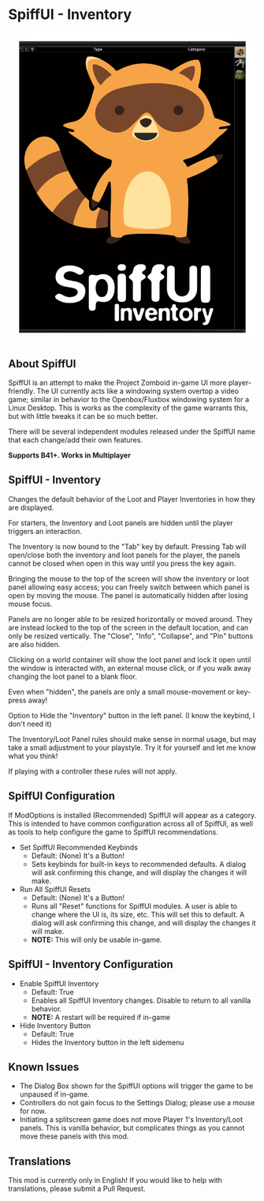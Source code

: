 # SpiffUI - Inventory

![poster](Contents/mods/SpiffUI-Inventory/poster.png)

## About SpiffUI

SpiffUI is an attempt to make the Project Zomboid in-game UI more player-friendly.  The UI currently acts like a windowing system overtop a video game; similar in behavior to the Openbox/Fluxbox windowing system for a Linux Desktop.  This is works as the complexity of the game warrants this, but with little tweaks it can be so much better. 

There will be several independent modules released under the SpiffUI name that each change/add their own features.  

**Supports B41+. Works in Multiplayer**

## SpiffUI - Inventory
Changes the default behavior of the Loot and Player Inventories in how they are displayed.

For starters, the Inventory and Loot panels are hidden until the player triggers an interaction.

The Inventory is now bound to the "Tab" key by default.  Pressing Tab will open/close both the inventory and loot panels for the player, the panels cannot be closed when open in this way until you press the key again.

Bringing the mouse to the top of the screen will show the inventory or loot panel allowing easy access; you can freely switch between which panel is open by moving the mouse.  The panel is automatically hidden after losing mouse focus.

Panels are no longer able to be resized horizontally or moved around.  They are instead locked to the top of the screen in the default location, and can only be resized vertically.  The "Close", "Info", "Collapse", and "Pin" buttons are also hidden.

Clicking on a world container will show the loot panel and lock it open until the window is interacted with, an external mouse click, or if you walk away changing the loot panel to a blank floor.

Even when "hidden", the panels are only a small mouse-movement or key-press away!

Option to Hide the "Inventory" button in the left panel.  (I know the keybind, I don't need it)

The Inventory/Loot Panel rules should make sense in normal usage, but may take a small adjustment to your playstyle.  Try it for yourself and let me know what you think!

If playing with a controller these rules will not apply.

## SpiffUI Configuration

If ModOptions is installed (Recommended) SpiffUI will appear as a category.  This is intended to have common configuration across all of SpiffUI, as well as tools to help configure the game to SpiffUI recommendations.

- Set SpiffUI Recommended Keybinds
    - Default: (None) It's a Button!
    - Sets keybinds for built-in keys to recommended defaults.  A dialog will ask confirming this change, and will display the changes it will make.
- Run All SpiffUI Resets
    - Default: (None) It's a Button!
    - Runs all "Reset" functions for SpiffUI modules.  A user is able to change where the UI is, its size, etc.  This will set this to default.  A dialog will ask confirming this change, and will display the changes it will make.
    - **NOTE:** This will only be usable in-game.

## SpiffUI - Inventory Configuration

- Enable SpiffUI Inventory
    - Default: True
    - Enables all SpiffUI Inventory changes.  Disable to return to all vanilla behavior.
    - **NOTE:** A restart will be required if in-game
- Hide Inventory Button
    - Default: True
    - Hides the Inventory button in the left sidemenu

## Known Issues

- The Dialog Box shown for the SpiffUI options will trigger the game to be unpaused if in-game.
- Controllers do not gain focus to the Settings Dialog; please use a mouse for now.
- Initiating a splitscreen game does not move Player 1's Inventory/Loot panels.  This is vanilla behavior, but complicates things as you cannot move these panels with this mod.  


## Translations

This mod is currently only in English!  If you would like to help with translations, please submit a Pull Request.

```

```